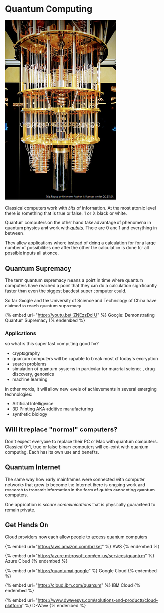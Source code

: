 # Quantum Computing

![](<../.gitbook/assets/image (6).png>)

Classical computers work with _bits_ of information. At the most atomic level there is something that is true or false, 1 or 0, black or white.

Quantum computers on the other hand take advantage of phenomena in quantum physics and work with [_qubits_](https://en.wikipedia.org/wiki/Qubit). There are 0 and 1 and everything in between.&#x20;

They allow applications where instead of doing a calculation for for a large number of possibilities one after the other the calculation is done for all possible inputs all at once.

## Quantum Supremacy

The term quantum supremacy means a point in time where quantum computers have reached a point that they can do a calculation significantly faster than even the biggest baddest super computer could.

So far Google and the University of Science and Technology of China have claimed to reach quantum supremacy.

{% embed url="https://youtu.be/-ZNEzzDcllU" %}
Google: Demonstrating Quantum Supremacy
{% endembed %}

### Applications

so what is this super fast computing good for?

* cryptography
* quantum computers will be capable to break most of today's encryption
* search problems
* simulation of quantum systems in particular for material science , drug discovery, genomics
* machine learning

in other words, it will allow new levels of achievements in several emerging technologies:

* Artificial Intelligence
* 3D Printing AKA additive manufacturing
* synthetic biology

## Will it replace "normal" computers?

Don't expect everyone to replace their PC or Mac with quantum computers. Classical 0-1, true or false binary computers will co-exist with quantum computing. Each has its own use and benefits.

## Quantum Internet

The same way how early mainframes were connected with computer networks that grew to become the Internet there is ongoing work and research to transmit information in the form of qubits connecting quantum computers.

One application is _secure communications_ that is physically guaranteed to remain private.

## Get Hands On

Cloud providers now each allow people to access quantum computers

{% embed url="https://aws.amazon.com/braket" %}
AWS
{% endembed %}

{% embed url="https://azure.microsoft.com/en-us/services/quantum" %}
Azure Cloud
{% endembed %}

{% embed url="https://quantumai.google" %}
Google Cloud
{% endembed %}

{% embed url="https://cloud.ibm.com/quantum" %}
IBM Cloud
{% endembed %}

{% embed url="https://www.dwavesys.com/solutions-and-products/cloud-platform" %}
D-Wave
{% endembed %}
